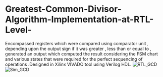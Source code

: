 # Greatest-Common-Divisor-Algorithm-Implementation-at-RTL-Level-
Encompassed registers which were compared using comparator unit , depending upon the output sign if it was greater , less than or equal to , generated an output which computed the result considering the FSM chart and various states that were required for the perfect sequencing of operations .Designed in Xilinx VIVADO tool using Verilog HDL. 
![RTL_GCD](https://user-images.githubusercontent.com/98607828/156962930-b1b39e2a-65e1-4ec2-ae3d-8211d9aefabe.jpg)
![Sim_GCD](https://user-images.githubusercontent.com/98607828/156962962-5b5c0137-c44f-4d7c-a252-30b6a49f5e87.jpg)
